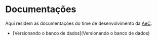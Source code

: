 # Documentações

Aqui residem as documentações do time de desenvolvimento da [AeC](http://aec.com.br).

* [Versionando o banco de dados](Versionando o banco de dados)
